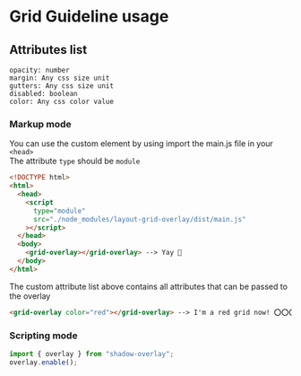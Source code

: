 # Grid Guideline usage

## Attributes list

```
opacity: number
margin: Any css size unit
gutters: Any css size unit
disabled: boolean
color: Any css color value
```

### Markup mode

You can use the custom element by using import the main.js file in your `<head>`<br>
The attribute `type` should be `module`

```html
<!DOCTYPE html>
<html>
  <head>
    <script
      type="module"
      src="./node_modules/layout-grid-overlay/dist/main.js"
    ></script>
  </head>
  <body>
    <grid-overlay></grid-overlay> --> Yay 🎉
  </body>
</html>
```

The custom attribute list above contains all attributes that can be passed to the overlay

```html
<grid-overlay color="red"></grid-overlay> --> I'm a red grid now! ⭕⭕⭕⭕
```

### Scripting mode

```ts
import { overlay } from "shadow-overlay";
overlay.enable();
```
